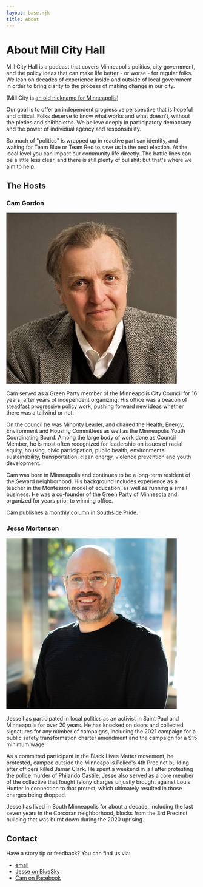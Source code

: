 ```yaml
---
layout: base.njk
title: About
---
```


# About Mill City Hall

Mill City Hall is a podcast that covers Minneapolis politics, city government, and the policy ideas that can make life better - or worse - for regular folks. We lean on decades of experience inside and outside of local government in order to bring clarity to the process of making change in our city. 

(Mill City is [an old nickname for Minneapolis](https://www.mnhs.org/millcity))

Our goal is to offer an independent progressive perspective that is hopeful and critical. Folks deserve to know what works and what doesn't, without the pieties and shibboleths. We believe deeply in participatory democracy and the power of individual agency and responsibility.

So much of "politics" is wrapped up in reactive partisan identity, and waiting for Team Blue or Team Red to save us in the next election. At the local level you can impact our community life directly. The battle lines can be a little less clear, and there is still plenty of bullshit: but that's where we aim to help.

## The Hosts

### Cam Gordon

<img src="/images/cam_gordon_headshot_450_square.png" alt="Cam Gordon headshot" class="headshot">

Cam served as a Green Party member of the Minneapolis City Council for 16 years, after years of independent organizing. His office was a beacon of steadfast progressive policy work, pushing forward new ideas whether there was a tailwind or not.

On the council he was Minority Leader, and chaired the Health, Energy, Environment and Housing Committees as well as the Minneapolis Youth Coordinating Board.  Among the large body of work done as Council Member, he is most often recognized for leadership on issues of racial equity, housing, civic participation, public health, environmental sustainability, transportation, clean energy, violence prevention and youth development. 

Cam was born in Minneapolis and continues to be a long-term resident of the Seward neighborhood. His background includes experience as a teacher in the Montessori model of education, as well as running a small business. He was a co-founder of the Green Party of Minnesota and organized for years prior to winning office.

Cam publishes [a monthly column in Southside Pride](https://southsidepride.com/category/columnists/cam-gordon/cams-corner/).

### Jesse Mortenson

<img src="/images/jesse_mortenson_headshot_450_square.png" alt="Jesse Mortenson headshot" class="headshot">

Jesse has participated in local politics as an activist in Saint Paul and Minneapolis for over 20 years. He has knocked on doors and collected signatures for any number of campaigns, including the 2021 campaign for a public safety transformation charter amendment and the campaign for a $15 minimum wage. 

As a committed participant in the Black Lives Matter movement, he protested, camped outside the Minneapolis Police's 4th Precinct building after officers killed Jamar Clark. He spent a weekend in jail after protesting the police murder of Philando Castile. Jesse also served as a core member of the collective that fought felony charges unjustly brought against Louis Hunter in connection to that protest, which ultimately resulted in those charges being dropped.

Jesse has lived in South Minneapolis for about a decade, including the last seven years in the Corcoran neighborhood, blocks from the 3rd Precinct building that was burnt down during the 2020 uprising.

## Contact

Have a story tip or feedback? You can find us via:

- [email](mailto:contact@millcityhall.com)
- [Jesse on BlueSky](https://bsky.app/profile/jk9.bsky.social)
- [Cam on Facebook](https://www.facebook.com/CamA.Gordon)
